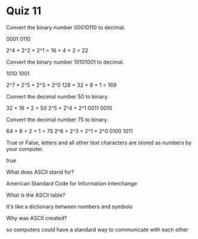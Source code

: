 # Quiz 11

Convert the binary number 00010110 to decimal.

0001 0110

2^4 + 2^2 + 2^1 =
16 + 4 + 2 = 22

Convert the binary number 10101001 to decimal.

1010 1001

2^7 + 2^5 + 2^3 + 2^0
128 + 32 + 8 + 1 = 169

Convert the decimal number 50 to binary.

32 + 16 + 2 = 50
2^5 + 2^4 + 2^1
0011 0010

Convert the decimal number 75 to binary.

64 + 8 + 2 + 1 = 75
2^6 + 2^3 + 2^1 + 2^0
0100 1011

True or False, letters and all other text characters are stored as numbers by your computer.

true

What does ASCII stand for?

American Standard Code for Information Interchange

What is the ASCII table?

it's like a dictionary between numbers and symbols

Why was ASCII created?

so computers could have a standard way to communicate with each other
